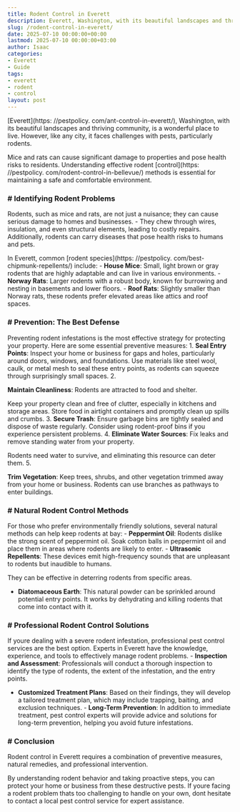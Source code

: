 ```yaml
---
title: Rodent Control in Everett
description: Everett, Washington, with its beautiful landscapes and thriving community, is a wonderful place to live. However, like any city, it faces challenges with...
slug: /rodent-control-in-everett/
date: 2025-07-10 00:00:00+00:00
lastmod: 2025-07-10 00:00:00+03:00
author: Isaac
categories:
- Everett
- Guide
tags:
- everett
- rodent
- control
layout: post
---
```


[Everett](https: //pestpolicy. com/ant-control-in-everett/), Washington, with its beautiful landscapes and thriving community, is a wonderful place to live. However, like any city, it faces challenges with pests, particularly rodents.

Mice and rats can cause significant damage to properties and pose health risks to residents. Understanding effective rodent [control](https: //pestpolicy. com/rodent-control-in-bellevue/) methods is essential for maintaining a safe and comfortable environment.

### # Identifying Rodent Problems

Rodents, such as mice and rats, are not just a nuisance; they can cause serious damage to homes and businesses. - They chew through wires, insulation, and even structural elements, leading to costly repairs. Additionally, rodents can carry diseases that pose health risks to humans and pets.

In Everett, common [rodent species](https: //pestpolicy. com/best-chipmunk-repellents/) include: - **House Mice**: Small, light brown or gray rodents that are highly adaptable and can live in various environments. - **Norway Rats**: Larger rodents with a robust body, known for burrowing and nesting in basements and lower floors. - **Roof Rats**: Slightly smaller than Norway rats, these rodents prefer elevated areas like attics and roof spaces.

### # Prevention: The Best Defense

Preventing rodent infestations is the most effective strategy for protecting your property. Here are some essential preventive measures: 1. **Seal Entry Points**: Inspect your home or business for gaps and holes, particularly around doors, windows, and foundations. Use materials like steel wool, caulk, or metal mesh to seal these entry points, as rodents can squeeze through surprisingly small spaces. 2.

**Maintain Cleanliness**: Rodents are attracted to food and shelter.

Keep your property clean and free of clutter, especially in kitchens and storage areas. Store food in airtight containers and promptly clean up spills and crumbs. 3. **Secure Trash**: Ensure garbage bins are tightly sealed and dispose of waste regularly. Consider using rodent-proof bins if you experience persistent problems. 4. **Eliminate Water Sources**: Fix leaks and remove standing water from your property.

Rodents need water to survive, and eliminating this resource can deter them. 5.

**Trim Vegetation**: Keep trees, shrubs, and other vegetation trimmed away from your home or business. Rodents can use branches as pathways to enter buildings.

### # Natural Rodent Control Methods

For those who prefer environmentally friendly solutions, several natural methods can help keep rodents at bay: - **Peppermint Oil**: Rodents dislike the strong scent of peppermint oil. Soak cotton balls in peppermint oil and place them in areas where rodents are likely to enter. - **Ultrasonic Repellents**: These devices emit high-frequency sounds that are unpleasant to rodents but inaudible to humans.

They can be effective in deterring rodents from specific areas.

- **Diatomaceous Earth**: This natural powder can be sprinkled around potential entry points. It works by dehydrating and killing rodents that come into contact with it.

### # Professional Rodent Control Solutions

If youre dealing with a severe rodent infestation, professional pest control services are the best option. Experts in Everett have the knowledge, experience, and tools to effectively manage rodent problems. - **Inspection and Assessment**: Professionals will conduct a thorough inspection to identify the type of rodents, the extent of the infestation, and the entry points.

- **Customized Treatment Plans**: Based on their findings, they will develop a tailored treatment plan, which may include trapping, baiting, and exclusion techniques. - **Long-Term Prevention**: In addition to immediate treatment, pest control experts will provide advice and solutions for long-term prevention, helping you avoid future infestations.

### # Conclusion

Rodent control in Everett requires a combination of preventive measures, natural remedies, and professional intervention.

By understanding rodent behavior and taking proactive steps, you can protect your home or business from these destructive pests. If youre facing a rodent problem thats too challenging to handle on your own, dont hesitate to contact a local pest control service for expert assistance.

